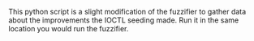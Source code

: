 This python script is a slight modification of the fuzzifier to gather data about the improvements the IOCTL seeding made.
Run it in the same location you would run the fuzzifier.
